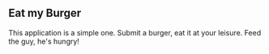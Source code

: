 ## Eat my Burger
This application is a simple one. Submit a burger, eat it at your leisure. Feed the guy, he's hungry!